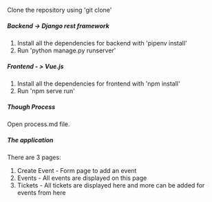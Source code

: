 Clone the repository using 'git clone'

##### Backend -> Django rest framework
1. Install all the dependencies for backend with 'pipenv install'
2. Run 'python manage.py runserver'

##### Frontend - > Vue.js
1. Install all the dependencies for frontend with 'npm install'
2. Run 'npm serve run'

##### Though Process
Open process.md file.


##### The application
There are 3 pages:
1. Create Event - Form page to add an event
2. Events - All events are displayed on this page
3. Tickets - All tickets are displayed here and more can be added for events from here